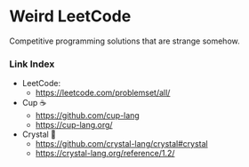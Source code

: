 # Weird LeetCode

Competitive programming solutions that are strange somehow.

### Link Index
- LeetCode:
  - https://leetcode.com/problemset/all/
- Cup ☕
  - https://github.com/cup-lang
  - https://cup-lang.org/ 
- Crystal 🔮
  - https://github.com/crystal-lang/crystal#crystal
  - https://crystal-lang.org/reference/1.2/
